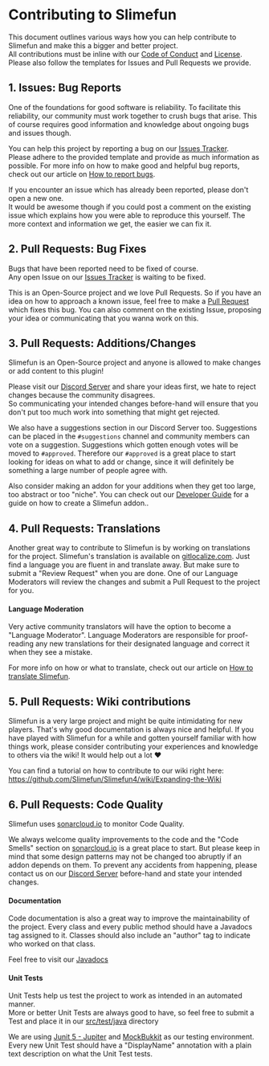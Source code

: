 # Contributing to Slimefun
This document outlines various ways how you can help contribute to Slimefun and make this a bigger and better project.<br>
All contributions must be inline with our [Code of Conduct](https://github.com/Slimefun/Slimefun4/blob/master/.github/CODE_OF_CONDUCT.md) and [License](https://github.com/Slimefun/Slimefun4/blob/master/LICENSE).
Please also follow the templates for Issues and Pull Requests we provide.

## 1. Issues: Bug Reports
One of the foundations for good software is reliability. To facilitate this reliability, our community must work together to crush bugs that arise. 
This of course requires good information and knowledge about ongoing bugs and issues though.

You can help this project by reporting a bug on our [Issues Tracker](https://github.com/Slimefun/Slimefun4/issues).<br>
Please adhere to the provided template and provide as much information as possible.
For more info on how to make good and helpful bug reports, check out our article on [How to report bugs](https://github.com/Slimefun/Slimefun4/wiki/How-to-report-bugs).

If you encounter an issue which has already been reported, please don't open a new one.<br>
It would be awesome though if you could post a comment on the existing issue which explains how you were able to reproduce this yourself.
The more context and information we get, the easier we can fix it.

## 2. Pull Requests: Bug Fixes
Bugs that have been reported need to be fixed of course.<br>
Any open Issue on our [Issues Tracker](https://github.com/Slimefun/Slimefun4/issues) is waiting to be fixed.

This is an Open-Source project and we love Pull Requests. 
So if you have an idea on how to approach a known issue, feel free to make a [Pull Request](https://github.com/Slimefun/Slimefun4/pulls) which fixes this bug.
You can also comment on the existing Issue, proposing your idea or communicating that you wanna work on this.

## 3. Pull Requests: Additions/Changes
Slimefun is an Open-Source project and anyone is allowed to make changes or add content to this plugin!

Please visit our [Discord Server](https://github.com/Slimefun/Slimefun4#discord) and share your ideas first, we hate to reject changes because the community disagrees.<br>
So communicating your intended changes before-hand will ensure that you don't put too much work into something that might get rejected.

We also have a suggestions section in our Discord Server too. Suggestions can be placed in the `#suggestions` channel and community members can vote on a suggestion.
Suggestions which gotten enough votes will be moved to `#approved`.
Therefore our `#approved` is a great place to start looking for ideas on what to add or change, since it will definitely be something a large number of people agree with.

Also consider making an addon for your additions when they get too large, too abstract or too "niche".
You can check out our [Developer Guide](https://github.com/Slimefun/Slimefun4/wiki/Developer-Guide) for a guide on how to create a Slimefun addon..

## 4. Pull Requests: Translations
Another great way to contribute to Slimefun is by working on translations for the project.
Slimefun's translation is available on [gitlocalize.com](https://gitlocalize.com/repo/3841).
Just find a language you are fluent in and translate away. But make sure to submit a "Review Request" when you are done.
One of our Language Moderators will review the changes and submit a Pull Request to the project for you.

#### Language Moderation
Very active community translators will have the option to become a "Language Moderator". 
Language Moderators are responsible for proof-reading any new translations for their designated language and correct it when they see a mistake.

For more info on how or what to translate, check out our article on [How to translate Slimefun](https://github.com/Slimefun/Slimefun4/wiki/Translating-Slimefun).

## 5. Pull Requests: Wiki contributions
Slimefun is a very large project and might be quite intimidating for new players.
That's why good documentation is always nice and helpful.
If you have played with Slimefun for a while and gotten yourself familiar with how things work, please consider contributing your experiences and knowledge to others via the wiki!
It would help out a lot :heart:

You can find a tutorial on how to contribute to our wiki right here:<br>
https://github.com/Slimefun/Slimefun4/wiki/Expanding-the-Wiki

## 6. Pull Requests: Code Quality
Slimefun uses [sonarcloud.io](https://sonarcloud.io/dashboard?id=TheBusyBiscuit_Slimefun4) to monitor Code Quality.

We always welcome quality improvements to the code and the "Code Smells" section on [sonarcloud.io](https://sonarcloud.io/dashboard?id=TheBusyBiscuit_Slimefun4) is a great place to start.
But please keep in mind that some design patterns may not be changed too abruptly if an addon depends on them. 
To prevent any accidents from happening, please contact us on our [Discord Server](https://github.com/Slimefun/Slimefun4#discord) before-hand and state your intended changes.

#### Documentation
Code documentation is also a great way to improve the maintainability of the project.
Every class and every public method should have a Javadocs tag assigned to it. 
Classes should also include an "author" tag to indicate who worked on that class.

Feel free to visit our [Javadocs](https://slimefun.github.io/javadocs/Slimefun4/docs/overview-summary.html)

#### Unit Tests
Unit Tests help us test the project to work as intended in an automated manner.<br>
More or better Unit Tests are always good to have, so feel free to submit a Test and place it in our [src/test/java](https://github.com/Slimefun/Slimefun4/tree/master/src/test/java/io/github/thebusybiscuit/slimefun4/testing) directory

We are using [Junit 5 - Jupiter](https://github.com/junit-team/junit5/) and [MockBukkit](https://github.com/seeseemelk/MockBukkit) as our testing environment.<br>
Every new Unit Test should have a "DisplayName" annotation with a plain text description on what the Unit Test tests.
